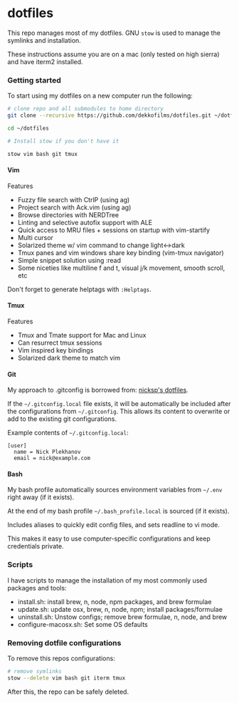 # dotfiles

This repo manages most of my dotfiles. GNU `stow` is used to manage the symlinks and installation.

These instructions assume you are on a mac (only tested on high sierra) and have iterm2 installed.


### Getting started
To start using my dotfiles on a new computer run the following:
```bash
# clone repo and all submodules to home directory
git clone --recursive https://github.com/dekkofilms/dotfiles.git ~/dotfiles

cd ~/dotfiles

# Install stow if you don't have it

stow vim bash git tmux
```


#### Vim

Features
- Fuzzy file search with CtrlP (using ag)
- Project search with Ack.vim (using ag)
- Browse directories with NERDTree
- Linting and selective autofix support with ALE
- Quick access to MRU files + sessions on startup with vim-startify
- Multi cursor
- Solarized theme w/ vim command to change light<->dark
- Tmux panes and vim windows share key binding (vim-tmux navigator)
- Simple snippet solution using :read
- Some niceties like multiline f and t, visual j/k movement, smooth scroll, etc

Don't forget to generate helptags with `:Helptags`.


#### Tmux

Features
- Tmux and Tmate support for Mac and Linux
- Can resurrect tmux sessions
- Vim inspired key bindings
- Solarized dark theme to match vim


#### Git

My approach to .gitconfig is borrowed from: [nicksp's dotfiles](https://github.com/nicksp/dotfiles).

If the `~/.gitconfig.local` file exists, it will be automatically be included after the configurations from `~/.gitconfig`. This allows its content to overwrite or add to the existing git configurations.

Example contents of `~/.gitconfig.local`:
```
[user]
  name = Nick Plekhanov
  email = nick@example.com
```

#### Bash
My bash profile automatically sources environment variables from `~/.env` right away (if it exists).

At the end of my bash profile `~/.bash_profile.local` is sourced (if it exists).

Includes aliases to quickly edit config files, and sets readline to vi mode.

This makes it easy to use computer-specific configurations and keep credentials private.


### Scripts
I have scripts to manage the installation of my most commonly used packages and tools:
- install.sh: install brew, n, node, npm packages, and brew formulae
- update.sh: update osx, brew, n, node, npm; install packages/formulae
- uninstall.sh: Unstow configs; remove brew formulae, n, node, and brew
- configure-macosx.sh: Set some OS defaults

### Removing dotfile configurations
To remove this repos configurations:

```bash
# remove symlinks
stow --delete vim bash git iterm tmux
```

After this, the repo can be safely deleted.
